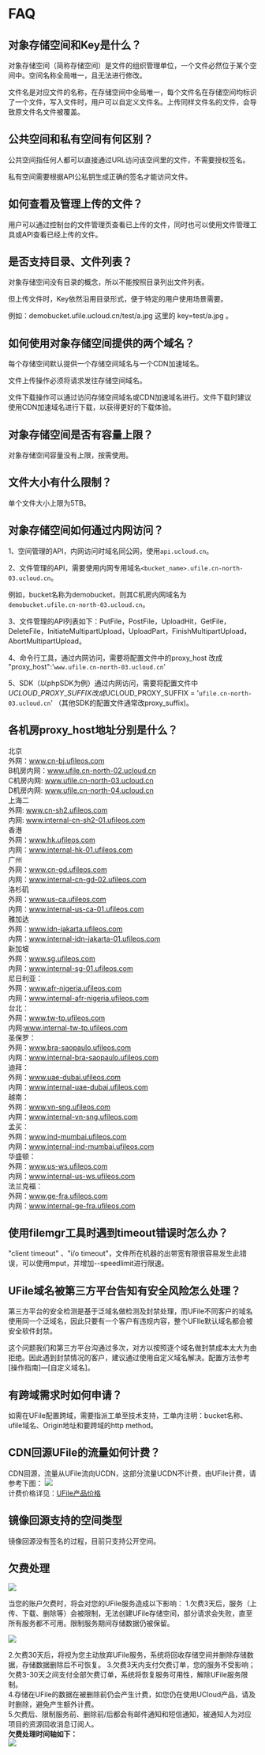 # FAQ



## 对象存储空间和Key是什么？

对象存储空间（简称存储空间）是文件的组织管理单位，一个文件必然位于某个空间中。空间名称全局唯一，且无法进行修改。

文件名是对应文件的名称，在存储空间中全局唯一，每个文件名在存储空间均标识了一个文件，写入文件时，用户可以自定义文件名。上传同样文件名的文件，会导致原文件名文件被覆盖。

## 公共空间和私有空间有何区别？

公共空间指任何人都可以直接通过URL访问该空间里的文件，不需要授权签名。

私有空间需要根据API公私钥生成正确的签名才能访问文件。

## 如何查看及管理上传的文件？

用户可以通过控制台的文件管理页查看已上传的文件，同时也可以使用文件管理工具或API查看已经上传的文件。

## 是否支持目录、文件列表？

对象存储空间没有目录的概念，所以不能按照目录列出文件列表。

但上传文件时，Key依然沿用目录形式，便于特定的用户使用场景需要。

例如：demobucket.ufile.ucloud.cn/test/a.jpg 这里的 key=test/a.jpg 。

## 如何使用对象存储空间提供的两个域名？

每个存储空间默认提供一个存储空间域名与一个CDN加速域名。

文件上传操作必须将请求发往存储空间域名。

文件下载操作可以通过访问存储空间域名或CDN加速域名进行。文件下载时建议使用CDN加速域名进行下载，以获得更好的下载体验。

## 对象存储空间是否有容量上限？

对象存储空间容量没有上限，按需使用。

## 文件大小有什么限制？

单个文件大小上限为5TB。

## 对象存储空间如何通过内网访问？

1、空间管理的API，内网访问时域名同公网，使用`api.ucloud.cn`。

2、文件管理的API，需要使用内网专用域名`<bucket_name>.ufile.cn-north-03.ucloud.cn`。

例如，bucket名称为demobucket，则其C机房内网域名为`demobucket.ufile.cn-north-03.ucloud.cn`。

3、文件管理的API列表如下：PutFile，PostFile，UploadHit，GetFile，DeleteFile，InitiateMultipartUpload，UploadPart，FinishMultipartUpload，AbortMultipartUpload。

4、命令行工具，通过内网访问，需要将配置文件中的proxy_host 改成 "proxy_host":'`www.ufile.cn-north-03.ucloud.cn`'

5、SDK（以phpSDK为例）通过内网访问，需要将配置文件中$UCLOUD\_PROXY\_SUFFIX改成$UCLOUD\_PROXY\_SUFFIX
= '`ufile.cn-north-03.ucloud.cn`' （其他SDK的配置文件通常改proxy_suffix)。

## 各机房proxy_host地址分别是什么？

北京  
外网：www.cn-bj.ufileos.com  
B机房内网：www.ufile.cn-north-02.ucloud.cn  
C机房内网: www.ufile.cn-north-03.ucloud.cn  
D机房内网: www.ufile.cn-north-04.ucloud.cn  
上海二  
外网: www.cn-sh2.ufileos.com  
内网: www.internal-cn-sh2-01.ufileos.com  
香港  
外网：www.hk.ufileos.com  
内网：www.internal-hk-01.ufileos.com  
广州  
外网：www.cn-gd.ufileos.com  
内网：www.internal-cn-gd-02.ufileos.com  
洛杉矶  
外网：www.us-ca.ufileos.com  
内网：www.internal-us-ca-01.ufileos.com  
雅加达  
外网：www.idn-jakarta.ufileos.com  
内网：www.internal-idn-jakarta-01.ufileos.com  
新加坡  
外网：www.sg.ufileos.com  
内网：www.internal-sg-01.ufileos.com  
尼日利亚：  
外网：www.afr-nigeria.ufileos.com  
内网：www.internal-afr-nigeria.ufileos.com  
台北：  
外网：www.tw-tp.ufileos.com  
内网:www.internal-tw-tp.ufileos.com  
圣保罗：  
外网：www.bra-saopaulo.ufileos.com  
内网：www.internal-bra-saopaulo.ufileos.com  
迪拜：  
外网：www.uae-dubai.ufileos.com  
内网：www.internal-uae-dubai.ufileos.com  
越南：  
外网：www.vn-sng.ufileos.com  
内网：www.internal-vn-sng.ufileos.com  
孟买：  
外网：www.ind-mumbai.ufileos.com  
内网：www.internal-ind-mumbai.ufileos.com   
华盛顿：  
外网：www.us-ws.ufileos.com   
内网：www.internal-us-ws.ufileos.com   
法兰克福：  
外网：www.ge-fra.ufileos.com   
内网：www.internal-ge-fra.ufileos.com   

##  使用filemgr工具时遇到timeout错误时怎么办？

"client timeout" 、"i/o
timeout"，文件所在机器的出带宽有限很容易发生此错误，可以使用mput，并增加--speedlimit进行限速。

## UFile域名被第三方平台告知有安全风险怎么处理？

第三方平台的安全检测是基于泛域名做检测及封禁处理，而UFile不同客户的域名使用同一个泛域名，因此只要有一个客户有违规内容，整个UFIle默认域名都会被安全软件封禁。

这个问题我们和第三方平台沟通过多次，对方以按照逐个域名做封禁成本太大为由拒绝。因此遇到封禁情况的客户，建议通过使用自定义域名解决。配置方法参考\[操作指南\]—\[自定义域名\]。

## 有跨域需求时如何申请？

如需在UFile配置跨域，需要指派工单至技术支持，工单内注明：bucket名称、ufile域名、Origin地址和要跨域的http
method。

## CDN回源UFile的流量如何计费？

CDN回源，流量从UFile流向UCDN，这部分流量UCDN不计费，由UFile计费，请参考下图：
![](/images/cdn回源ufile的流量.png)  
计费价格详见：[UFile产品价格](ufile/bill)

## 镜像回源支持的空间类型

镜像回源没有签名的过程，目前只支持公开空间。

## 欠费处理

![](/images/ufile欠费处理弹窗.png)

当您的账户欠费时，将会对您的UFile服务造成以下影响：
1.欠费3天后，服务（上传、下载、删除等）会被限制，无法创建UFile存储空间，部分请求会失败，直至所有服务都不可用。限制服务期间存储数据仍被保留。

![](/images/ufile欠费限购.png)

2.欠费30天后，将视为您主动放弃UFile服务，系统将回收存储空间并删除存储数据，存储数据删除后不可恢复。
3.欠费3天内支付欠费订单，您的服务不受影响；欠费3-30天之间支付全部欠费订单，系统将恢复服务可用性，解除UFile服务限制。  
4.存储在UFile的数据在被删除前仍会产生计费，如您仍在使用UCloud产品，请及时删除，避免产生额外计费。  
5.欠费后、限制服务前、删除前/后都会有邮件通知和短信通知，被通知人为对应项目的资源回收消息订阅人。  
**欠费处理时间轴如下：**  
![](/images/欠费通知时间轴.png)

